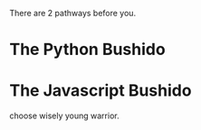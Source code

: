 There are 2 pathways before you.

# The Python Bushido

# The Javascript Bushido

choose wisely young warrior.
